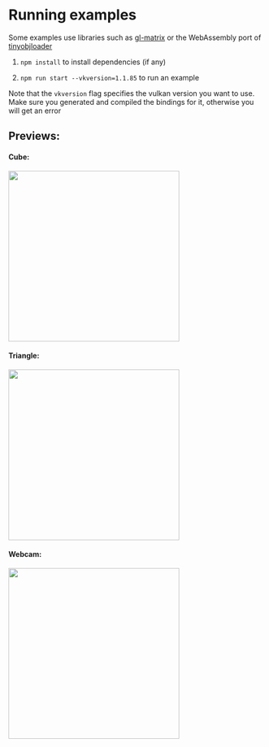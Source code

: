 # Running examples

Some examples use libraries such as [gl-matrix](http://glmatrix.net/) or the WebAssembly port of [tinyobjloader](https://github.com/maierfelix/tolw)

1. ``npm install`` to install dependencies (if any)

2. ``npm run start --vkversion=1.1.85`` to run an example

Note that the `vkversion` flag specifies the vulkan version you want to use. Make sure you generated and compiled the bindings for it, otherwise you will get an error

## Previews:

#### Cube:
<img src="https://i.imgur.com/ey9XooY.gif" width="336">

#### Triangle:
<img src="https://i.imgur.com/nGGxpsQ.gif" width="336">

#### Webcam:
<img src="https://i.imgur.com/cRrVc1N.gif" width="336">

